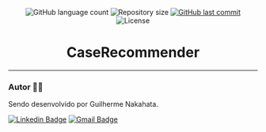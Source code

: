 <p align="center">
  <img alt="GitHub language count" src="https://img.shields.io/github/languages/count/GuilhermeNakahata/CaseRecommender?color=%2304D361">

  <img alt="Repository size" src="https://img.shields.io/github/repo-size/GuilhermeNakahata/CaseRecommender">
  
  <a href="https://github.com/GuilhermeNakahata/CaseRecommender/commits/main">
    <img alt="GitHub last commit" src="https://img.shields.io/github/last-commit/GuilhermeNakahata/CaseRecommender">
  </a>
    
   <img alt="License" src="https://img.shields.io/badge/license-MIT-brightgreen">
	

<h1 align="center">CaseRecommender</h1>

---
	
### Autor :technologist:

Sendo desenvolvido por Guilherme Nakahata.

[![Linkedin Badge](https://img.shields.io/badge/-GuilhermeNakahata-blue?style=flat-square&logo=Linkedin&logoColor=white)](https://www.linkedin.com/in/guilherme-henrique-de-souza-nakahata-637459187/) 
[![Gmail Badge](https://img.shields.io/badge/-guilhermenakahata@gmail.com-c14438?style=flat-square&logo=Gmail&logoColor=white)](mailto:GuilhermeNakahata@gmail.com)
